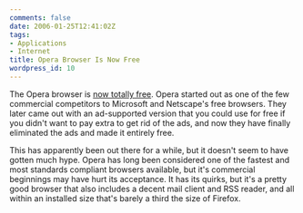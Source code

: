 ```yaml
---
comments: false
date: 2006-01-25T12:41:02Z
tags:
- Applications
- Internet
title: Opera Browser Is Now Free
wordpress_id: 10
---
```


The Opera browser is [now totally free](http://my.opera.com/community/blog/show.dml/22627).  Opera started out as one of the few commercial competitors to Microsoft and Netscape's free browsers. They later came out with an ad-supported version that you could use for free if you didn't want to pay extra to get rid of the ads, and now they have finally eliminated the ads and made it entirely free.

This has apparently been out there for a while, but it doesn't seem to have gotten much hype. Opera has long been considered one of the fastest and most standards compliant browsers available, but it's commercial beginnings may have hurt its acceptance. It has its quirks, but it's a pretty good browser that also includes a decent mail client and RSS reader, and all within an installed size that's barely a third the size of Firefox.
